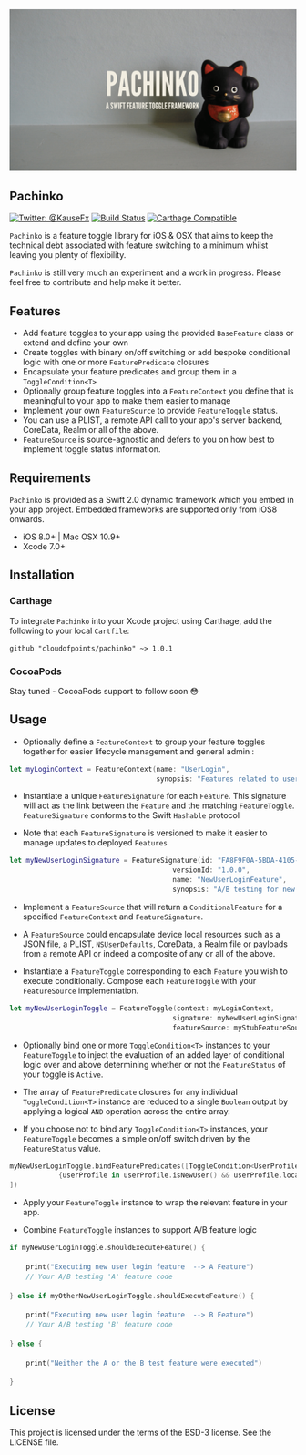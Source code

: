 ![Pachinko : A Swift Feature Toggle Framework](assets/images/pachinko_banner.png)


## Pachinko

[![Twitter: @KauseFx](https://img.shields.io/badge/contact-@cloudofpoints-blue.svg?style=flat)](https://twitter.com/cloudofpoints)
[![Build Status](https://travis-ci.org/cloudofpoints/Pachinko.svg)](https://travis-ci.org/cloudofpoints/Pachinko)
[![Carthage Compatible](https://img.shields.io/badge/Carthage-compatible-4BC51D.svg?style=flat)](https://github.com/Carthage/Carthage)

`Pachinko` is a feature toggle library for iOS & OSX that aims to keep the technical debt associated with feature switching to a minimum whilst leaving you plenty of flexibility. 

`Pachinko` is still very much an experiment and a work in progress. Please feel free to contribute and help make it better.

## Features

- Add feature toggles to your app using the provided `BaseFeature` class or extend and define your own
- Create toggles with binary on/off switching or add bespoke conditional logic with one or more  `FeaturePredicate` closures
- Encapsulate your feature predicates and group them in a `ToggleCondition<T>`
- Optionally group feature toggles into a `FeatureContext` you define that is meaningful to your app to make them easier to manage
- Implement your own `FeatureSource` to provide `FeatureToggle` status.
- You can use a PLIST, a remote API call to your app's server backend, CoreData, Realm or all of the above. 
- `FeatureSource` is source-agnostic and defers to you on how best to implement toggle status information.

## Requirements

`Pachinko` is provided as a Swift 2.0 dynamic framework which you embed in your app project. Embedded frameworks are supported only from iOS8 onwards.

- iOS 8.0+ | Mac OSX 10.9+
- Xcode 7.0+

## Installation

### Carthage

To integrate `Pachinko` into your Xcode project using Carthage, add the following to your local `Cartfile`:

```ogdl
github "cloudofpoints/pachinko" ~> 1.0.1
```

### CocoaPods

Stay tuned - CocoaPods support to follow soon :flushed:

## Usage

- Optionally define a `FeatureContext` to group your feature toggles together for easier lifecycle management and general admin :

```swift
let myLoginContext = FeatureContext(name: "UserLogin", 
									synopsis: "Features related to user login")
```
- Instantiate a unique `FeatureSignature` for each `Feature`. This signature will act as the link between the `Feature` and the matching `FeatureToggle`. `FeatureSignature` conforms to the Swift `Hashable` protocol

- Note that each `FeatureSignature` is versioned to make it easier to manage updates to deployed `Features`

```swift
let myNewUserLoginSignature = FeatureSignature(id: "FA8F9F0A-5BDA-4105-A177-E7992A22D643", 
										versionId: "1.0.0",
										name: "NewUserLoginFeature", 
										synopsis: "A/B testing for new user greeting")
```

- Implement a `FeatureSource` that will return a `ConditionalFeature` for a specified `FeatureContext` and `FeatureSignature`. 

- A `FeatureSource` could encapsulate device local resources such as a JSON file, a PLIST, `NSUserDefaults`, CoreData, a Realm file or payloads from a remote API or indeed a composite of any or all of the above.

- Instantiate a `FeatureToggle` corresponding to each `Feature` you wish to execute conditionally. Compose each `FeatureToggle` with your `FeatureSource` implementation.

```swift
let myNewUserLoginToggle = FeatureToggle(context: myLoginContext, 
										signature: myNewUserLoginSignature, 
										featureSource: myStubFeatureSource)

```
- Optionally bind one or more `ToggleCondition<T>` instances to your `FeatureToggle` to inject the evaluation of an added layer of conditional logic over and above determining whether or not the `FeatureStatus` of your toggle is `Active`.

- The array of `FeaturePredicate` closures for any individual `ToggleCondition<T>` instance are reduced to a single `Boolean` output by applying a logical `AND` operation across the entire array.

- If you choose not to bind any `ToggleCondition<T>` instances, your `FeatureToggle` becomes a simple on/off switch driven by the `FeatureStatus` value.

```swift
myNewUserLoginToggle.bindFeaturePredicates([ToggleCondition<UserProfile>(sampleUserProfile)
            {userProfile in userProfile.isNewUser() && userProfile.location == UserLocation.EU}
])
```

- Apply your `FeatureToggle` instance to wrap the relevant feature in your app.

- Combine `FeatureToggle` instances to support A/B feature logic

```swift
if myNewUserLoginToggle.shouldExecuteFeature() {
    
    print("Executing new user login feature  --> A Feature")
    // Your A/B testing 'A' feature code 
    
} else if myOtherNewUserLoginToggle.shouldExecuteFeature() {

    print("Executing new user login feature  --> B Feature")
    // Your A/B testing 'B' feature code     

} else {

    print("Neither the A or the B test feature were executed")
    
}
```

## License
This project is licensed under the terms of the BSD-3 license. See the LICENSE file.